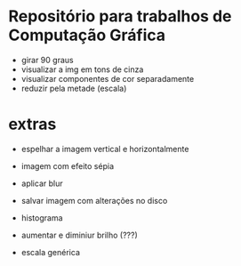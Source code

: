 # Repositório para trabalhos de Computação Gráfica

- girar 90 graus
- visualizar a img em tons de cinza
- visualizar componentes de cor separadamente
- reduzir pela metade (escala)

# extras 
- espelhar a imagem vertical e horizontalmente
- imagem com efeito sépia
- aplicar blur
- salvar imagem com alterações no disco

- histograma
- aumentar e diminiur brilho (???)
- escala genérica
